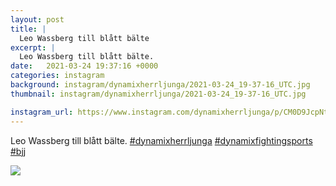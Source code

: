 ```yaml
---
layout: post
title: |
  Leo Wassberg till blått bälte
excerpt: |
  Leo Wassberg till blått bälte.   
date:   2021-03-24 19:37:16 +0000
categories: instagram
background: instagram/dynamixherrljunga/2021-03-24_19-37-16_UTC.jpg
thumbnail: instagram/dynamixherrljunga/2021-03-24_19-37-16_UTC.jpg

instagram_url: https://www.instagram.com/dynamixherrljunga/p/CM0D9JcpNtN
---
```

Leo Wassberg till blått bälte. [#dynamixherrljunga](https://www.instagram.com/explore/tags/dynamixherrljunga/) [#dynamixfightingsports](https://www.instagram.com/explore/tags/dynamixfightingsports/) [#bjj](https://www.instagram.com/explore/tags/bjj/)



<img src='{{ site.baseurl }}/instagram/dynamixherrljunga/2021-03-24_19-37-16_UTC.jpg' class='img-fluid' />
